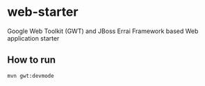 # web-starter
Google Web Toolkit (GWT) and JBoss Errai Framework based Web application starter

## How to run
```
mvn gwt:devmode
```

